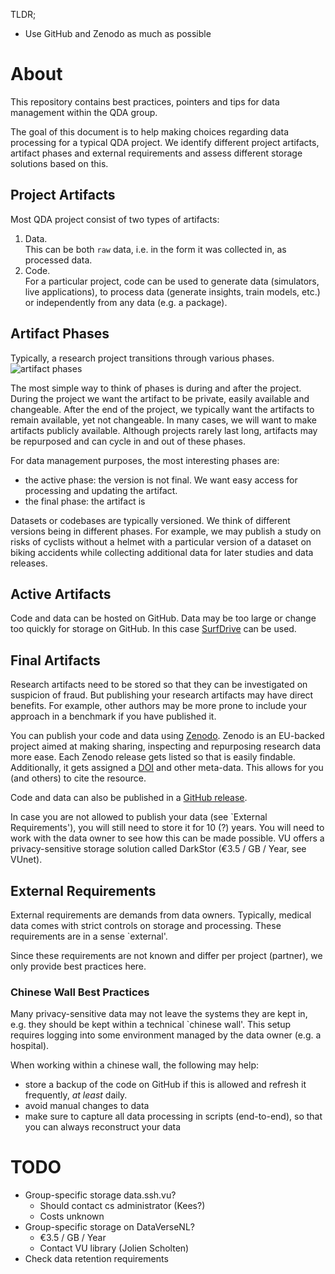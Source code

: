 TLDR;
* Use GitHub and Zenodo as much as possible

# About
This repository contains best practices, pointers and tips for data management within the QDA
group.

The goal of this document is to help making choices regarding data processing for a typical QDA project.
We identify different project artifacts, artifact phases and external requirements and assess
different storage solutions based on this.

## Project Artifacts
Most QDA project consist of two types of artifacts:
 1. Data.  
    This can be both `raw` data, i.e. in the form it was collected in, as processed data.
 2. Code.  
    For a particular project, code can be used to generate data (simulators, live applications),
    to process data (generate insights, train models, etc.) or independently from any data (e.g. a
    package).

## Artifact Phases
Typically, a research project transitions through various phases.
![artifact
phases](https://raw.githubusercontent.com/VU-QDA/data-management/main/artifacts/research-cycle/research-cycle.png?token=AAW5FRAUA47LQ4WKVKWHVHS7VFVJO)

The most simple way to think of phases is during and after the project. During the project we want
the artifact to be private, easily available and changeable. After the end of the project, we
typically want the artifacts to remain available, yet not changeable. In many cases, we will want
to make artifacts publicly available. Although projects rarely last long, artifacts may be
repurposed and can cycle in and out of these phases.

For data management purposes, the most interesting phases are:
 * the active phase: the version is not final. We want easy access for processing and updating the
   artifact. 
 * the final phase: the artifact is 

Datasets or codebases are typically versioned. We think of different versions being in different
phases. For example, we may publish a study on risks of cyclists without a helmet with a
particular version of a dataset on biking accidents while collecting additional data for later
studies and data releases.


## Active Artifacts
Code and data can be hosted on GitHub. Data may be too large or change too quickly for storage on
GitHub. In this case
[SurfDrive](https://www.surf.nl/en/surfdrive-store-and-share-your-files-securely-in-the-cloud) can
be used.

## Final Artifacts
Research artifacts need to be stored so that they can be investigated on suspicion of fraud. But
publishing your research artifacts may have direct benefits. For example, other authors may be more
prone to include your approach in a benchmark if you have published it.

You can publish your code and data using [Zenodo](https://zenodo.org/). Zenodo is an EU-backed
project aimed at making sharing, inspecting and repurposing research data more ease. Each Zenodo
release gets listed so that is easily findable. Additionally, it gets assigned a
[DOI](http://www.doi.org/) and other meta-data. This allows for you (and others) to cite the resource.
 
Code and data can also be published in a [GitHub
release](https://github.blog/2013-07-02-release-your-software/).

In case you are not allowed to publish your data (see `External Requirements'), you will still
need to store it for 10 (?) years. You will need to work with the data owner to see how this can
be made possible. VU offers a privacy-sensitive storage solution called DarkStor (€3.5 / GB /
Year, see VUnet).

## External Requirements
External requirements are demands from data owners. Typically, medical data comes with strict
controls on storage and processing. These requirements are in a sense `external'.

Since these requirements are not known and differ per project (partner), we only provide best
practices here.

### Chinese Wall Best Practices
Many privacy-sensitive data may not leave the systems they are kept in, e.g. they should be kept
within a technical `chinese wall'. This setup requires logging into some environment managed by
the data owner (e.g. a hospital).

When working within a chinese wall, the following may help:
* store a backup of the code on GitHub if this is allowed and refresh it frequently, *at least*
  daily.
* avoid manual changes to data
* make sure to capture all data processing in scripts (end-to-end), so that  
  you can always reconstruct your data

# TODO
* Group-specific storage data.ssh.vu?
  * Should contact cs administrator (Kees?)
  * Costs unknown
* Group-specific storage on DataVerseNL?
  * €3.5 / GB / Year
  * Contact VU library (Jolien Scholten)
* Check data retention requirements

